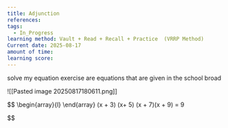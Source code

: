 ```yaml
---
title: Adjunction
references: 
tags:
  - In_Progress
learning method: Vault + Read + Recall + Practice  (VRRP Method)
Current date: 2025-08-17
amount of time: 
learning score:
---
```


solve my equation exercise are equations that are given in the school broad 


![[Pasted image 20250817180611.png]] 




$$
\begin{array}{l}
\end{array}
(x + 3) (x+ 5)  (x + 7)(x + 9)   =  9 

$$